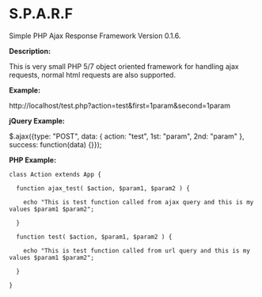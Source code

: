# S.P.A.R.F
Simple PHP Ajax Response Framework Version 0.1.6.

<strong>Description:</strong>

This is very small PHP 5/7 object oriented framework for handling ajax requests, normal html requests are also supported.

<strong>Example:</strong>

http://localhost/test.php?action=test&first=1param&second=1param


<strong>jQuery Example:</strong>

  $.ajax({type: "POST", data: { action: "test", 1st: "param", 2nd: "param" }, success: function(data) {}});
  
<strong>PHP Example:</strong>
  
    class Action extends App {

      function ajax_test( $action, $param1, $param2 ) {

        echo "This is test function called from ajax query and this is my values $param1 $param2";

      }
	
      function test( $action, $param1, $param2 ) {

        echo "This is test function called from url query and this is my values $param1 $param2";

      }

    }
